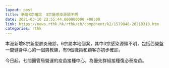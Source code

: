 ```yaml
---
layout: post
title: 新增8宗確診　3宗屬感染源頭不明
date: 2021-03-10 22:55:44.000000000 +08:00
link: https://news.rthk.hk/rthk/ch/component/k2/1579848-20210310.htm
categories: rthk
---
```


本港新增8宗新型肺炎確診，6宗屬本地個案，其中3宗感染源頭不明，包括西營盤一間健身中心的一個男教練，有9個職員和顧客亦初步確診。

今日起，七間醫管局營運的疫苗接種中心，為優先群組接種復必泰疫苗。
